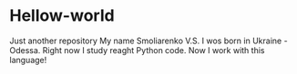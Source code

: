 # Hellow-world
Just another repository
My name Smoliarenko V.S. I wos born in Ukraine - Odessa. 
Right now I study reaght Python code. 
Now I work with this language!

